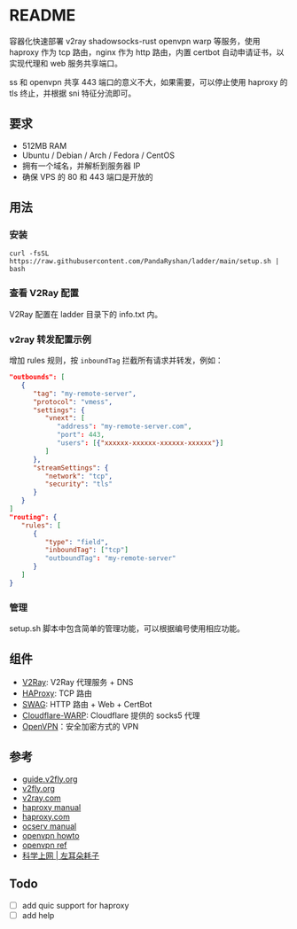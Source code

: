 # README

容器化快速部署 v2ray shadowsocks-rust openvpn warp 等服务，使用 haproxy 作为 tcp 路由，nginx 作为 http 路由，内置 certbot 自动申请证书，以实现代理和 web 服务共享端口。

ss 和 openvpn 共享 443 端口的意义不大，如果需要，可以停止使用 haproxy 的 tls 终止，并根据 sni 特征分流即可。

## 要求

* 512MB RAM
* Ubuntu / Debian / Arch / Fedora / CentOS
* 拥有一个域名，并解析到服务器 IP
* 确保 VPS 的 80 和 443 端口是开放的

## 用法

### 安装

```shell
curl -fsSL https://raw.githubusercontent.com/PandaRyshan/ladder/main/setup.sh | bash
```

### 查看 V2Ray 配置

V2Ray 配置在 ladder 目录下的 info.txt 内。

### v2ray 转发配置示例

增加 rules 规则，按 `inboundTag` 拦截所有请求并转发，例如：

```json
"outbounds": [
   {
      "tag": "my-remote-server",
      "protocol": "vmess",
      "settings": {
         "vnext": [
            "address": "my-remote-server.com",
            "port": 443,
            "users": [{"xxxxxx-xxxxxx-xxxxxx-xxxxxx"}]
         ]
      },
      "streamSettings": {
         "network": "tcp",
         "security": "tls"
      }
   }
]
"routing": {
   "rules": [
      {
         "type": "field",
         "inboundTag": ["tcp"]
         "outboundTag": "my-remote-server"
      }
   ]
}
```

### 管理

setup.sh 脚本中包含简单的管理功能，可以根据编号使用相应功能。

## 组件

* [V2Ray](https://github.com/v2fly/v2ray-core): V2Ray 代理服务 + DNS
* [HAProxy](https://github.com/haproxy/haproxy): TCP 路由
* [SWAG](https://github.com/linuxserver/docker-swag): HTTP 路由 + Web + CertBot
* [Cloudflare-WARP](https://developers.cloudflare.com/warp-client/get-started/linux/): Cloudflare 提供的 socks5 代理
* [OpenVPN](https://community.openvpn.net/openvpn/wiki/Downloads)：安全加密方式的 VPN

## 参考

* [guide.v2fly.org](https://guide.v2fly.org/advanced/quic.html)
* [v2fly.org](https://www.v2fly.org/v5/config/inbound.html)
* [v2ray.com](https://www.v2ray.com/chapter_02/policy.html)
* [haproxy manual](https://docs.haproxy.org/dev/configuration.html)
* [haproxy.com](https://www.haproxy.com/documentation/hapee/latest/load-balancing/protocols/http-2/)
* [ocserv manual](https://ocserv.gitlab.io/www/manual.html)
* [openvpn howto](https://openvpn.net/community-resources/how-to/)
* [openvpn ref](https://openvpn.net/community-resources/reference-manual-for-openvpn-2-4/)
* [科学上网 | 左耳朵耗子](https://haoel.github.io/#94-cloudflare-warp-%E5%8E%9F%E7%94%9F-ip)

## Todo

* [ ] add quic support for haproxy
* [ ] add help
